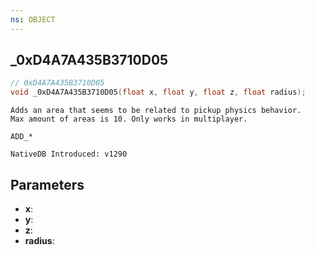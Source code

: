 ```yaml
---
ns: OBJECT
---
```

## _0xD4A7A435B3710D05

```c
// 0xD4A7A435B3710D05
void _0xD4A7A435B3710D05(float x, float y, float z, float radius);
```

```
Adds an area that seems to be related to pickup physics behavior.
Max amount of areas is 10. Only works in multiplayer.

ADD_*

NativeDB Introduced: v1290
```

## Parameters
* **x**:
* **y**:
* **z**:
* **radius**:
